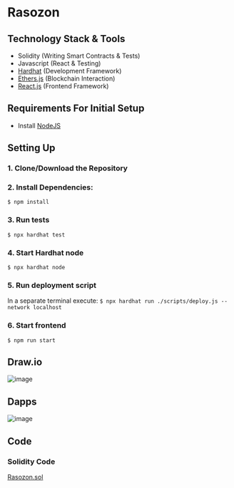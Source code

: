 # Rasozon

## Technology Stack & Tools

- Solidity (Writing Smart Contracts & Tests)
- Javascript (React & Testing)
- [Hardhat](https://hardhat.org/) (Development Framework)
- [Ethers.js](https://docs.ethers.io/v5/) (Blockchain Interaction)
- [React.js](https://reactjs.org/) (Frontend Framework)

## Requirements For Initial Setup
- Install [NodeJS](https://nodejs.org/en/)

## Setting Up
### 1. Clone/Download the Repository

### 2. Install Dependencies:
`$ npm install`

### 3. Run tests
`$ npx hardhat test`

### 4. Start Hardhat node
`$ npx hardhat node`

### 5. Run deployment script
In a separate terminal execute:
`$ npx hardhat run ./scripts/deploy.js --network localhost`

### 6. Start frontend
`$ npm run start`

## Draw.io
![image](https://github.com/Sourabh-Kumar04/Rasozon/assets/155216316/95411e24-9b40-4b7f-8473-1c2142eca601)

## Dapps
![image](https://github.com/Sourabh-Kumar04/Rasozon/assets/155216316/29ffba82-553f-4b95-8615-105244073f5a)

## Code
### Solidity Code
[Rasozon.sol](https://github.com/Sourabh-Kumar04/Rasozon/contracts/Rasozon.sol)



